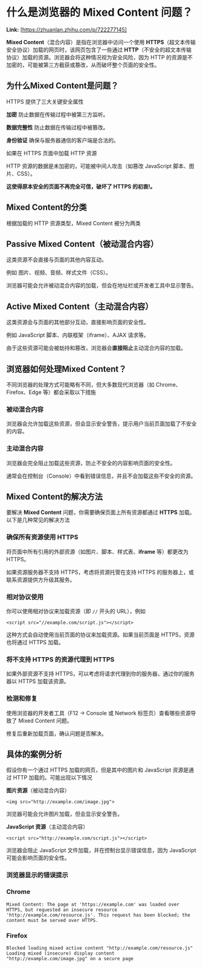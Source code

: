# 什么是浏览器的 Mixed Content 问题？



 **Link:** [https://zhuanlan.zhihu.com/p/722277145]



**Mixed Content**（混合内容）是指在浏览器中访问一个使用 **HTTPS**（超文本传输安全协议）加载的网页时，该网页包含了一些通过 **HTTP**（不安全的超文本传输协议）加载的资源。浏览器会将这种情况视为安全风险，因为 HTTP 的资源是不加密的，可能被第三方截获或篡改，从而破坏整个页面的安全性。

## 为什么Mixed Content是问题？  

HTTPS 提供了三大关键安全属性

**加密** 防止数据在传输过程中被第三方监听。

**数据完整性** 防止数据在传输过程中被篡改。

**身份验证** 确保与服务器通信的客户端是合法的。

如果在 HTTPS 页面中加载 HTTP 资源

HTTP 资源的数据是未加密的，可能被中间人攻击（如篡改 JavaScript 脚本、图片、CSS）。

**这使得原本安全的页面不再完全可信，破坏了 HTTPS 的初衷!。**

## Mixed Content的分类  

根据加载的 HTTP 资源类型，Mixed Content 被分为两类

## Passive Mixed Content（被动混合内容）  

这类资源不会直接与页面的其他内容互动。

例如 图片、视频、音频、样式文件（CSS）。

浏览器可能会允许被动混合内容的加载，但会在地址栏或开发者工具中显示警告。

## Active Mixed Content（主动混合内容）  

这类资源会与页面的其他部分互动，直接影响页面的安全性。

例如 JavaScript 脚本、内联框架（iframe）、AJAX 请求等。

由于这些资源可能会被劫持和篡改，浏览器会**直接阻止**主动混合内容的加载。

## 浏览器如何处理Mixed Content？  

不同浏览器的处理方式可能略有不同，但大多数现代浏览器（如 Chrome、Firefox、Edge 等）都会采取以下措施

### 被动混合内容  

浏览器会允许加载这些资源，但会显示安全警告，提示用户当前页面加载了不安全的内容。

### 主动混合内容  

浏览器会完全阻止加载这些资源，防止不安全的内容影响页面的安全性。

通常会在控制台（Console）中看到错误信息，并且不会加载这些不安全的资源。

## Mixed Content的解决方法  

要解决 **Mixed Content** 问题，你需要确保页面上所有资源都通过 **HTTPS** 加载。以下是几种常见的解决方法

### 确保所有资源使用 HTTPS  

将页面中所有引用的外部资源（如图片、脚本、样式表、**iframe** 等）都更改为 HTTPS。

如果资源服务器不支持 HTTPS，考虑将资源托管在支持 HTTPS 的服务器上，或联系资源提供方升级其服务。

### 相对协议使用  

你可以使用相对协议来加载资源（即 `//` 开头的 URL），例如

```
<script src="//example.com/script.js"></script>
```

这种方式会自动使用当前页面的协议来加载资源。如果当前页面是 HTTPS，资源也将通过 HTTPS 加载。

### 将不支持 HTTPS 的资源代理到 HTTPS  

如果外部资源不支持 HTTPS，可以考虑将请求代理到你的服务器，通过你的服务器以 HTTPS 加载该资源。

### 检测和修复  

使用浏览器的开发者工具（F12 -> Console 或 Network 标签页）查看哪些资源导致了 Mixed Content 问题。

修复后重新加载页面，确认问题是否解决。

## 具体的案例分析  

假设你有一个通过 HTTPS 加载的网页，但是其中的图片和 JavaScript 资源是通过 HTTP 加载的。可能出现以下情况

**图片资源**（被动混合内容）

```
<img src="http://example.com/image.jpg">
```

浏览器可能会允许图片加载，但会显示安全警告。

**JavaScript 资源**（主动混合内容）

```
<script src="http://example.com/script.js"></script>
```

浏览器会阻止 JavaScript 文件加载，并在控制台显示错误信息，因为 JavaScript 可能会影响页面的安全性。

### 浏览器显示的错误提示  
### Chrome  
```
Mixed Content: The page at 'https://example.com' was loaded over HTTPS, but requested an insecure resource 'http://example.com/resource.js'. This request has been blocked; the content must be served over HTTPS.
```
### Firefox  
```
Blocked loading mixed active content "http://example.com/resource.js"
Loading mixed (insecure) display content "http://example.com/image.jpg" on a secure page
```
